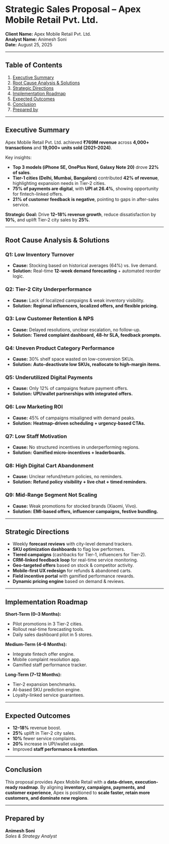 # Strategic Sales Proposal – Apex Mobile Retail Pvt. Ltd.

**Client Name:** Apex Mobile Retail Pvt. Ltd.  
**Analyst Name:** Animesh Soni  
**Date:** August 25, 2025  

---

## Table of Contents
1. [Executive Summary](#executive-summary)  
2. [Root Cause Analysis & Solutions](#root-cause-analysis--solutions)  
3. [Strategic Directions](#strategic-directions)  
4. [Implementation Roadmap](#implementation-roadmap)  
5. [Expected Outcomes](#expected-outcomes)  
6. [Conclusion](#conclusion)  
7. [Prepared by](#prepared-by)  

---

## Executive Summary
Apex Mobile Retail Pvt. Ltd. achieved **₹769M revenue** across **4,000+ transactions** and **19,000+ units sold (2021–2024)**.  

Key insights:
- **Top 3 models (iPhone SE, OnePlus Nord, Galaxy Note 20)** drove **22% of sales**.  
- **Tier-1 cities (Delhi, Mumbai, Bangalore)** contributed **42% of revenue**, highlighting expansion needs in Tier-2 cities.  
- **75% of payments are digital**, with **UPI at 26.4%**, showing opportunity for fintech-linked offers.  
- **21% of customer feedback is negative**, pointing to gaps in after-sales service.  

**Strategic Goal:** Drive **12–18% revenue growth**, reduce dissatisfaction by **10%**, and uplift Tier-2 city sales by **25%**.

---

## Root Cause Analysis & Solutions
### Q1: Low Inventory Turnover  
- **Cause:** Stocking based on historical averages (64%) vs. live demand.  
- **Solution:** Real-time **12-week demand forecasting** + automated reorder logic.  

### Q2: Tier-2 City Underperformance  
- **Cause:** Lack of localized campaigns & weak inventory visibility.  
- **Solution:** **Regional influencers, localized offers, and flexible pricing.**  

### Q3: Low Customer Retention & NPS  
- **Cause:** Delayed resolutions, unclear escalation, no follow-up.  
- **Solution:** **Tiered complaint dashboard, 48-hr SLA, feedback prompts.**  

### Q4: Uneven Product Category Performance  
- **Cause:** 30% shelf space wasted on low-conversion SKUs.  
- **Solution:** **Auto-deactivate low SKUs, reallocate to high-margin items.**  

### Q5: Underutilized Digital Payments  
- **Cause:** Only 12% of campaigns feature payment offers.  
- **Solution:** **UPI/wallet partnerships with integrated offers.**  

### Q6: Low Marketing ROI  
- **Cause:** 45% of campaigns misaligned with demand peaks.  
- **Solution:** **Heatmap-driven scheduling + urgency-based CTAs.**  

### Q7: Low Staff Motivation  
- **Cause:** No structured incentives in underperforming regions.  
- **Solution:** **Gamified micro-incentives + leaderboards.**  

### Q8: High Digital Cart Abandonment  
- **Cause:** Unclear refund/return policies, no reminders.  
- **Solution:** **Refund policy visibility + live chat + timed reminders.**  

### Q9: Mid-Range Segment Not Scaling  
- **Cause:** Weak promotions for stocked brands (Xiaomi, Vivo).  
- **Solution:** **EMI-based offers, influencer campaigns, festive bundling.**  

---

## Strategic Directions
- Weekly **forecast reviews** with city-level demand trackers.  
- **SKU optimization dashboards** to flag low performers.  
- **Tiered campaigns** (cashbacks for Tier-1, influencers for Tier-2).  
- **CRM-linked feedback loop** for real-time service monitoring.  
- **Geo-targeted offers** based on stock & competitor activity.  
- **Mobile-first UX redesign** for refunds & abandoned carts.  
- **Field incentive portal** with gamified performance rewards.  
- **Dynamic pricing engine** based on demand & reviews.  

---

## Implementation Roadmap
**Short-Term (0–3 Months):**  
- Pilot promotions in 3 Tier-2 cities.  
- Rollout real-time forecasting tools.  
- Daily sales dashboard pilot in 5 stores.  

**Medium-Term (4–6 Months):**  
- Integrate fintech offer engine.  
- Mobile complaint resolution app.  
- Gamified staff performance tracker.  

**Long-Term (7–12 Months):**  
- Tier-2 expansion benchmarks.  
- AI-based SKU prediction engine.  
- Loyalty-linked service guarantees.  

---

## Expected Outcomes
- **12–18%** revenue boost.  
- **25%** uplift in Tier-2 city sales.  
- **10%** fewer service complaints.  
- **20%** increase in UPI/wallet usage.  
- Improved **staff performance & retention**.  

---

## Conclusion
This proposal provides Apex Mobile Retail with a **data-driven, execution-ready roadmap**. By aligning **inventory, campaigns, payments, and customer experience**, Apex is positioned to **scale faster, retain more customers, and dominate new regions**.

---

## Prepared by  
**Animesh Soni**  
*Sales & Strategy Analyst*  
